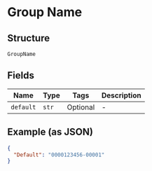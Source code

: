 
# Group Name

## Structure

`GroupName`

## Fields

| Name | Type | Tags | Description |
|  --- | --- | --- | --- |
| `default` | `str` | Optional | - |

## Example (as JSON)

```json
{
  "Default": "0000123456-00001"
}
```

